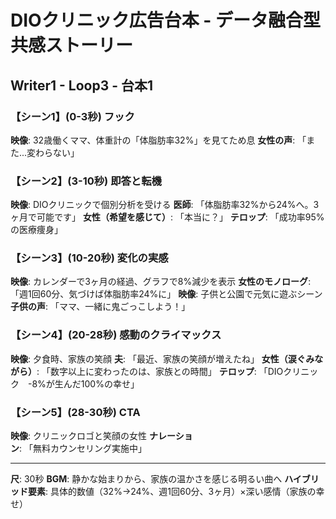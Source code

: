 # DIOクリニック広告台本 - データ融合型共感ストーリー
## Writer1 - Loop3 - 台本1

### 【シーン1】(0-3秒) フック
**映像**: 32歳働くママ、体重計の「体脂肪率32%」を見てため息
**女性の声**: 「また...変わらない」

### 【シーン2】(3-10秒) 即答と転機
**映像**: DIOクリニックで個別分析を受ける
**医師**: 「体脂肪率32%から24%へ。3ヶ月で可能です」
**女性（希望を感じて）**: 「本当に？」
**テロップ**: 「成功率95%の医療痩身」

### 【シーン3】(10-20秒) 変化の実感
**映像**: カレンダーで3ヶ月の経過、グラフで8%減少を表示
**女性のモノローグ**: 「週1回60分、気づけば体脂肪率24%に」
**映像**: 子供と公園で元気に遊ぶシーン
**子供の声**: 「ママ、一緒に鬼ごっこしよう！」

### 【シーン4】(20-28秒) 感動のクライマックス
**映像**: 夕食時、家族の笑顔
**夫**: 「最近、家族の笑顔が増えたね」
**女性（涙ぐみながら）**: 「数字以上に変わったのは、家族との時間」
**テロップ**: 「DIOクリニック　-8%が生んだ100%の幸せ」

### 【シーン5】(28-30秒) CTA
**映像**: クリニックロゴと笑顔の女性
**ナレーション**: 「無料カウンセリング実施中」

---
**尺**: 30秒
**BGM**: 静かな始まりから、家族の温かさを感じる明るい曲へ
**ハイブリッド要素**: 具体的数値（32%→24%、週1回60分、3ヶ月）×深い感情（家族の幸せ）